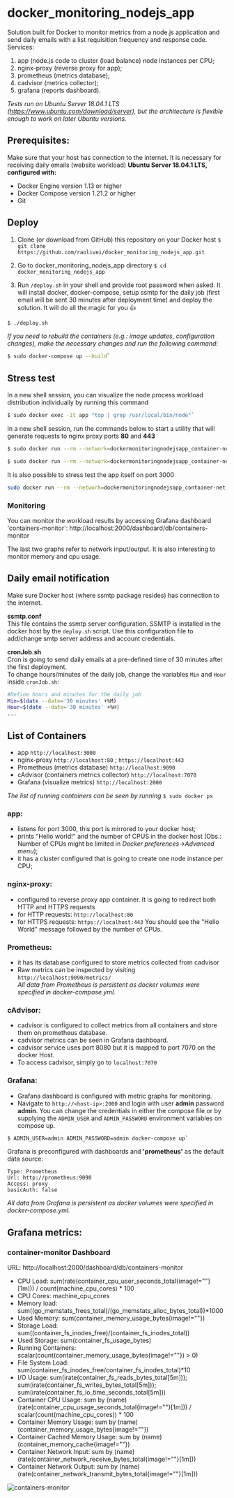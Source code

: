 docker_monitoring_nodejs_app
====================

Solution built for Docker to monitor metrics from a node.js application and send daily emails with a list requisition frequency and response code.
Services:
1. app (node.js code to cluster (load balance) node instances per CPU;
2. nginx-proxy (reverse proxy for app);
3. prometheus (metrics database);
4. cadvisor (metrics collector);
5. grafana (reports dashboard).


*Tests run on Ubuntu Server 18.04.1 LTS (https://www.ubuntu.com/download/server), but the architecture is flexible enough to work on later Ubuntu versions.*



## Prerequisites:
Make sure that your host has connection to the internet. It is necessary for receiving daily emails (website workload)
**Ubuntu Server 18.04.1 LTS, configured with:**
* Docker Engine version 1.13 or higher
* Docker Compose version 1.21.2 or higher
* Git



## Deploy
1. Clone (or download from GitHub) this repository on your Docker host
`$ git clone https://github.com/raolivei/docker_monitoring_nodejs_app.git`

2. Go to docker_monitoring_nodejs_app directory
`$ cd  docker_monitoring_nodejs_app`

3. Run `/deploy.sh` in your shell and provide root password when asked. It will install docker, docker-compose, setup ssmtp for the daily job (first email will be sent 30 minutes after deployment time) and deploy the solution. It will do all the magic for you  :+1:
```bash
$ ./deploy.sh
```

*If you need to rebuild the containers (e.g.: image updates, configuration changes), make the necessary changes and run the following command:*
```bash
$ sudo docker-compose up --build`
```


## Stress test
In a new shell session, you can visualize the node process workload distribution individually by running this command
```bash
$ sudo docker exec -it app "top | grep /usr/local/bin/node"`
```
In a new shell session, run the commands below to start a utility that will generate requests to nginx proxy ports **80** and **443**

```bash
$ sudo docker run --rm --network=dockermonitoringnodejsapp_container-net --name=wrk_stressTest williamyeh/wrk -t9 -c10 -d30s -H 'Host: docker_host' --timeout 5s https://nginx-proxy:443
```
```bash
$ sudo docker run --rm --network=dockermonitoringnodejsapp_container-net --name=wrk_stressTest williamyeh/wrk -t9 -c10 -d30s -H 'Host: docker_host' --timeout 5s http://nginx-proxy:80
```
It is also possible to stress test the app itself on port 3000

```bash
sudo docker run --rm --network=dockermonitoringnodejsapp_container-net --name=wrk_stressTest williamyeh/wrk -t9 -c10 -d30s -H 'Host: docker_host' --timeout 5s http://app:3000
```

### Monitoring
You can monitor the workload results by accessing Grafana dashboard 'containers-monitor':
http://localhost:2000/dashboard/db/containers-monitor

The last two graphs refer to network input/output. It is also interesting to monitor memory and cpu usage.



## Daily email notification

Make sure Docker host (where ssmtp package resides) has connection to the internet.

**ssmtp.conf**<br />
This file contains the ssmtp server configuration. SSMTP is installed in the docker host by the `deploy.sh` script.
Use this configuration file to add/change smtp server address and account credentials.

**cronJob.sh**<br />
Cron is going to send daily emails at a pre-defined time of 30 minutes after the first deployment.<br />
To change hours/minutes of the daily job, change the variables `Min` and `Hour` inside ``cronJob.sh``:

```bash
#Define hours and minutes for the daily job
Min=$(date --date='30 minutes' +%M)
Hour=$(date --date='30 minutes' +%H)
...
```


## List of Containers
* app ``http://localhost:3000``
* nginx-proxy ``http://localhost:80`` ; ``https://localhost:443``
* Prometheus (metrics database) ``http://localhost:9090``
* cAdvisor (containers metrics collector) ``http://localhost:7070``
* Grafana (visualize metrics) ``http://localhost:2000``

*The list of running containers can be seen by running* `$ sudo docker ps`

### app:
- listens for port 3000, this port is mirrored to your docker host;
- prints "Hello world!" and the number of CPUS in the docker host (Obs.: Number of CPUs  might be limited in *Docker preferences->Advanced menu*);
- it has a cluster configured that is going to create one node instance per CPU;

### nginx-proxy:
- configured to reverse proxy app container. It is going to redirect both HTTP and HTTPS requests 
- for HTTP requests: `http://localhost:80`
- for HTTPS requests: `https://localhost:443`
You should see the "Hello World" message followed by the number of CPUs.

### Prometheus:
- it has its database configured to store metrics collected from cadvisor
- Raw metrics can be inspected by visiting ``http://localhost:9090/metrics/``<br />
*All data from Prometheus is persistent as docker volumes were specified in docker-compose.yml.*


### cAdvisor:
- cadvisor is configured to collect metrics from all containers and store them on prometheus database.
- cadvisor metrics can be seen in Grafana dashboard.
- cadvisor service uses port 8080 but it is mapped to port 7070 on the docker Host.
- To access cadvisor, simply go to `localhost:7070`


### Grafana:
- Grafana dashboard is configured with metric graphs for monitoring.
- Navigate to `http://<host-ip>:2000` and login with user **admin** password **admin**. You can change the credentials in either the compose file or by supplying the `ADMIN_USER` and `ADMIN_PASSWORD` environment variables on compose up.
```bash
$ ADMIN_USER=admin ADMIN_PASSWORD=admin docker-compose up`
```

Grafana is preconfigured with dashboards and **'prometheus'** as the default data source:
```bashName: prometheus
Type: Prometheus
Url: http://prometheus:9090
Access: proxy
basicAuth: false
```

*All data from Grafana is persistent as docker volumes were specified in docker-compose.yml.*



## Grafana metrics:
### container-monitor Dashboard
URL: http://localhost:2000/dashboard/db/containers-monitor

- CPU Load: sum(rate(container_cpu_user_seconds_total{image!=""}[1m])) / count(machine_cpu_cores) * 100
- CPU Cores: machine_cpu_cores
- Memory load: sum((go_memstats_frees_total)/(go_memstats_alloc_bytes_total))*1000
- Used Memory: sum(container_memory_usage_bytes{image!=""})
- Storage Load: sum((container_fs_inodes_free)/(container_fs_inodes_total))
- Used Storage: sum(container_fs_usage_bytes)
- Running Containers: scalar(count(container_memory_usage_bytes{image!=""}) > 0)
- File System Load: sum(container_fs_inodes_free/container_fs_inodes_total)*10
- I/O Usage: sum(irate(container_fs_reads_bytes_total[5m])); sum(irate(container_fs_writes_bytes_total[5m])); sum(irate(container_fs_io_time_seconds_total[5m]))
- Container CPU Usage: sum by (name) (rate(container_cpu_usage_seconds_total{image!=""}[1m])) / scalar(count(machine_cpu_cores)) * 100
- Container Memory Usage: sum by (name)(container_memory_usage_bytes{image!=""})
- Container Cached Memory Usage: sum by (name) (container_memory_cache{image!=""})
- Container Network Input: sum by (name) (rate(container_network_receive_bytes_total{image!=""}[1m]))
- Container Network Output: sum by (name) (rate(container_network_transmit_bytes_total{image!=""}[1m]))

![containers-monitor](https://github.com/raolivei/docker_monitoring_nodejs_app/blob/master/grafana/dashboard-printscreen.png)
